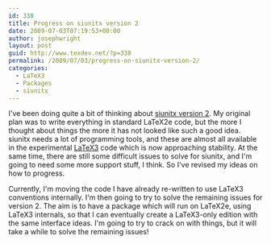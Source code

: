 ```yaml
---
id: 338
title: Progress on siunitx version 2
date: 2009-07-03T07:19:53+00:00
author: josephwright
layout: post
guid: http://www.texdev.net/?p=338
permalink: /2009/07/03/progress-on-siunitx-version-2/
categories:
  - LaTeX3
  - Packages
  - siunitx
---
```

I've been doing quite a bit of thinking about <a href="http://github.com/josephwright/siunitx">siunitx version 2</a>. My original plan was to write everything in standard LaTeX2e code, but the more I thought about things the more it has not looked like such a good idea. siunitx needs a lot of programming tools, and these are almost all available in the experimental <a title="LaTeX Homepage" href="http://www.latex-project.org/latex3.html">LaTeX3</a> code which is now approaching stability. At the same time, there are still some difficult issues to solve for siunitx, and I'm going to need some more support stuff, I think. So I've revised my ideas on how to progress.

Currently, I'm moving the code I have already re-written to use LaTeX3 conventions internally. I'm then going to try to solve the remaining issues for version 2. The aim is to have a package which will run on LaTeX2e, using LaTeX3 internals, so that I can eventually create a LaTeX3-only edition with the same interface ideas. I'm going to try to crack on with things, but it will take a while to solve the remaining issues!